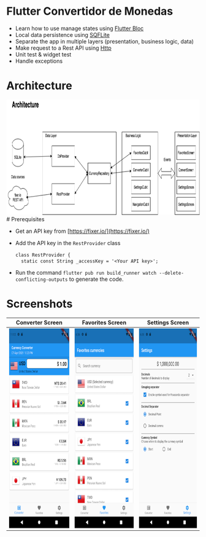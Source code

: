 # Flutter Convertidor de Monedas

- Learn how to use manage states using [Flutter Bloc](https://pub.dev/packages/flutter_bloc)
- Local data persistence using [SQFLite](https://pub.dev/packages/sqflite)
- Separate the app in multiple layers (presentation, business logic, data)
- Make request to a Rest API using [Http](https://pub.dev/packages/http)
- Unit test & widget test
- Handle exceptions

# Architecture
<img src="https://github.com/JorgeFigueroa626/flutter_currency_converter/blob/main/Architecture.png" height="300">
# Prerequisites

- Get an API key from [https://fixer.io/](https://fixer.io/)
- Add the API key in the `RestProvider` class

  ````
  class RestProvider {
    static const String _accessKey = '<Your API key>';
  ````

- Run the command `flutter pub run build_runner watch --delete-conflicting-outputs` to generate the code.

# Screenshots

| Converter Screen                   | Favorites Screen                   | Settings Screen                    |
|------------------------------------|------------------------------------|------------------------------------|
|  <img src="https://github.com/JorgeFigueroa626/flutter_currency_converter/blob/main/image1.png" height="520">  |<img src="https://github.com/JorgeFigueroa626/flutter_currency_converter/blob/main/image2.png" height="520"> | <img src="https://github.com/JorgeFigueroa626/flutter_currency_converter/blob/main/image3.png" height="520"> |

